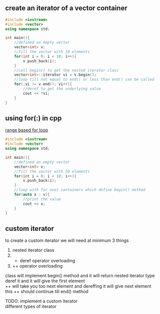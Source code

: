 ## create an iterator of a vector container

```cpp
#include <iostream>
#include <vector>
using namespace std;

int main(){
    //defined an empty vector
    vector<int> v;
    //fill the vector with 10 elements
    for(int i = 0; i < 10; i++){
        v.push_back(i);
    }
    //call begin() to get the nested iterator class
    vector<int>::iterator vi = v.begin();
    //loop till not equal to end() or less than end() can be called
    for(;vi != v.end(); vi++){
        //deref to get the underlying value
        cout << *vi;
    }
}
```

## using for(:) in cpp
[range based for loop](https://en.cppreference.com/w/cpp/language/range-for)
```cpp
#include <iostream>
#include <vector>
using namespace std;

int main(){
    //defined an empty vector
    vector<int> v;
    //fill the vector with 10 elements
    for(int i = 0; i < 10; i++){
        v.push_back(i);
    }
    //loop with for over containers which define begin() method
    for(auto x : v){
        //print the value
        cout << x;
    }
}
```

## custom iterator
to create a custom iterator we will need at minimum 3 things  
1. nested iterator class  
2. * deref operator overloading
3. ++ operator overloading

class will implement begin() method and it will return nested iterator type  
deref it and it will give the first element    
++ will take you too next element and dereffing it will give next element  
this ++ should continue till end() method  

TODO:
implement a custom iterator  
different types of iterator
